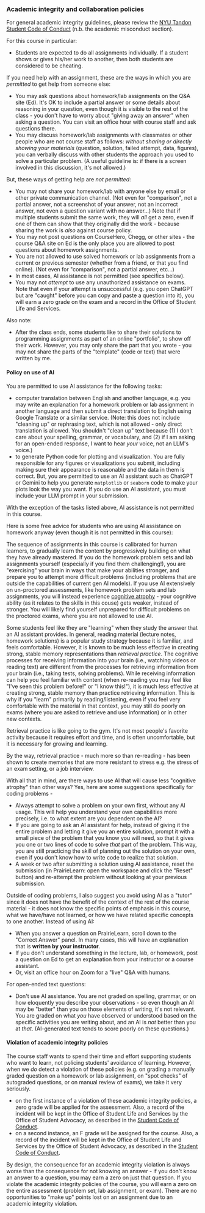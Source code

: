 
### Academic integrity and collaboration policies

For general academic integrity guidelines, please review the [NYU Tandon Student Code of Conduct](https://engineering.nyu.edu/life-tandon/student-life/student-advocacy/student-code-conduct) (n.b. the academic misconduct section). 

For this course in particular:

* Students are expected to do all assignments individually. If a student shows or gives his/her work to another, then both students are considered to be cheating.

If you need help with an assignment, these are the ways in which you are *permitted* to get help from someone else:

* You may ask questions about homework/lab assignments on the Q&A site (Ed). It's OK to include a partial answer or some details about reasoning in your question, even though it is visible to the rest of the class - you don't have to worry about "giving away an answer" when asking a question. You can visit an office hour with course staff and ask questions there.
* You may discuss homework/lab assignments with classmates or other people who are not course staff as follows: *without sharing or directly showing your materials* (question, solution, failed attempt, data, figures), you can verbally discuss with other students the approach you used to solve a particular problem. (A useful guideline is: if there is a screen involved in this discussion, it's not allowed.)

But, these ways of getting help are *not permitted*:

* You may not share your homework/lab with anyone else by email or other private communication channel. (Not even for "comparison", not a partial answer, not a screenshot of your answer, not an incorrect answer, not even a question variant with no answer...) Note that if multiple students submit the same work, they will *all* get a zero, even if one of them can show that they originally did the work - because sharing the work is *also* against course policy.
* You may not post questions on CourseHero, Chegg, or other sites - the course Q&A site on Ed is the only place you are allowed to post questions about homework assignments. 
* You are not allowed to use solved homework or lab assignments from a current or previous semester (whether from a friend, or that you find online).  (Not even for "comparison", not a partial answer, etc...)
* In most cases, AI assistance is not permitted (see specifics below).
* You may not *attempt* to use any unauthorized assistance on exams. Note that even if your attempt is unsuccessful (e.g. you open ChatGPT but are "caught" before you can copy and paste a question into it), you will earn a zero grade on the exam and a record in the Office of Student Life and Services. 

Also note: 

* After the class ends, some students like to share their solutions to programming assignments as part of an online "portfolio", to show off their work. However, you may only share the part that you wrote - you may not share the parts of the "template" (code or text) that were written by me.

#### Policy on use of AI

You are permitted to use AI assistance for the following tasks:

* computer translation between English and another language, e.g. you may write an explanation for a homework problem or lab assignment in another language and then submit a direct translation to English using Google Translate or a similar service. (Note: this does not include "cleaning up" or rephrasing text, which is not allowed - only direct translation is allowed. You shouldn't "clean up" text because (1) I don't care about your spelling, grammar, or vocabulary, and (2) if I am asking for an open-ended response, I want to hear *your* voice, not an LLM's voice.)
* to generate Python code for plotting and visualization. You are fully responsible for any figures or visualizations you submit, including making sure their appearance is reasonable and the data in them is correct. But, you are permitted to use an AI assistant such as ChatGPT or Gemini to help you generate `matplotlib` or `seaborn` code to make your plots look the way you want. If you do use an AI assistant, you must include your LLM prompt in your submission.

With the exception of the tasks listed above, AI assistance is not permitted in this course.

Here is some free advice for students who are using AI assistance on homework anyway (even though it is not permitted in this course):

The sequence of assignments in this course is calibrated for human learners, to gradually learn the content by progressively building on what they have already mastered. If you do the homework problem sets and lab assignments yourself (especially if you find them challenging!), you are "exercising" your brain in ways that make your abilities stronger, and prepare you to attempt more difficult problems (including problems that are outside the capabilities of current gen AI models). If you use AI extensively on un-proctored assessments, like homework problem sets and lab assignments, you will instead experience [cognitive atrophy](https://spencerauthor.com/cognitive-atrophy/) - your cognitive ability (as it relates to the skills in this couse) gets weaker, instead of stronger. You will likely find yourself unprepared for difficult problems on the proctored exams, where you are not allowed to use AI. 

Some students feel like they are "learning" when they study the answer that an AI assistant provides. In general, reading material (lecture notes, homework solutions) is a popular study strategy because it is familiar, and feels comfortable. However, it is known to be much less effective in creating strong, stable memory representations than *retrieval practice*.  The cognitive processes for receiving information into your brain (i.e., watching videos or reading text) are different from the processes for retrieving information from your brain (i.e., taking tests, solving problems). While receiving information can help you feel familiar with content (when re-reading you may feel like "I've seen this problem before!" or "I know this!"), it is much less effective at creating strong, stable memory than practice retrieving information. This is why if you "learn" primarily by reading/listening, even if you feel very comfortable with the material in that context, you may still do poorly on exams (where you are asked to retrieve and use information) or in other new contexts.

Retrieval practice is like going to the gym. It's not most people's favorite activity because it requires effort and time, and is often uncomfortable, but it is necessary for growing and learning.

By the way, retrieval practice - much more so than re-reading - has been shown to create memories that are more resistant to stress e.g. the stress of an exam setting, or a job interview.

With all that in mind, are there ways to use AI that will cause less "cognitive atrophy" than other ways? Yes, here are some suggestions specifically for coding problems - 

* Always attempt to solve a problem on your own first, without any AI usage. This will help you understand your own capabilities more precisely, i.e. to what extent are you dependent on the AI?
* If you are going to ask an AI assistant for help, instead of giving it the entire problem and letting it give you an entire solution, prompt it with a small piece of the problem that you know you will need, so that it gives you one or two lines of code to solve *that* part of the problem. This way, you are still practicing the skill of planning out the solution on your own, even if you don't know how to write code to realize that solution.
* A week or two after submitting a solution using AI assistance, reset the submission (in PrairieLearn: open the workspace and click the "Reset" button) and re-attempt the problem without looking at your previous submission.

Outside of coding problems, I also suggest you avoid using AI as a "tutor" since it does not have the benefit of the context of the rest of the course material - it does not know the specific points of emphasis in this course, what we have/have not learned, or how we have related specific concepts to one another. Instead of using AI: 

* When you answer a question on PrairieLearn, scroll down to the "Correct Answer" panel. In many cases, this will have an explanation that is **written by your instructor**.
* If you don't understand something in the lecture, lab, or homework, post a question on Ed to get an explanation from your instructor or a course assistant.
* Or, visit an office hour on Zoom for a "live" Q&A with humans.

For open-ended text questions:

* Don't use AI assistance. You are not graded on spelling, grammar, or on how eloquently you describe your observations - so even though an AI may be "better" than you on those elements of writing, it's not relevant. You are graded on what *you* have observed or understood based on the specific activities you are writing about, and an AI is *not* better than you at *that*. (AI-generated text tends to score poorly on these questions.)

#### Violation of academic integrity policies

The course staff wants to spend their time and effort supporting students who want to learn, not policing students' avoidance of learning. However, when we *do* detect a violation of these policies (e.g. on grading a manually graded question on a homework or lab assignment, on "spot checks" of autograded questions, or on manual review of exams), we take it very seriously.

* on the first instance of a violation of these academic integrity policies, a zero grade will be applied for the assessment. Also, a record of the incident will be kept in the Office of Student Life and Services by the Office of Student Advocacy, as described in the [Student Code of Conduct](https://engineering.nyu.edu/life-tandon/student-life/student-advocacy/student-code-conduct).
* on a second instance, an F grade will be assigned for the course. Also, a record of the incident will be kept in the Office of Student Life and Services by the Office of Student Advocacy, as described in the [Student Code of Conduct](https://engineering.nyu.edu/life-tandon/student-life/student-advocacy/student-code-conduct).

By design, the consequence for an academic integrity violation is always worse than the consequence for not knowing an answer - if you don't know an answer to a question, you may earn a zero on just that question. If you violate the academic integrity policies of the course, you will earn a zero on the entire assessment (problem set, lab assignment, or exam). There are no opportunities to "make up" points lost on an assignment due to an academic integrity violation.


